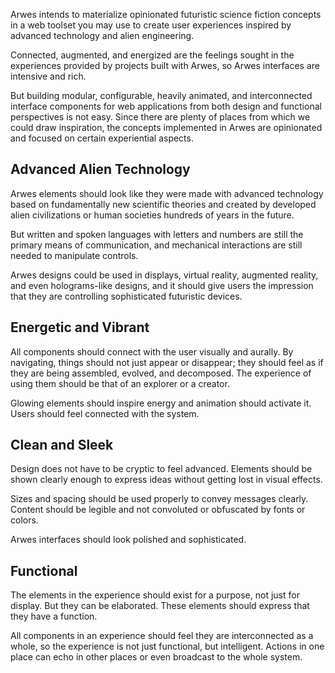 Arwes intends to materialize opinionated futuristic science fiction concepts
in a web toolset you may use to create user experiences inspired by advanced
technology and alien engineering.

Connected, augmented, and energized are the feelings sought in the experiences
provided by projects built with Arwes, so Arwes interfaces are intensive and rich.

But building modular, configurable, heavily animated, and interconnected interface
components for web applications from both design and functional perspectives
is not easy. Since there are plenty of places from which we could draw
inspiration, the concepts implemented in Arwes are opinionated and focused on
certain experiential aspects.

## Advanced Alien Technology

Arwes elements should look like they were made with advanced technology based on
fundamentally new scientific theories and created by developed alien civilizations
or human societies hundreds of years in the future.

But written and spoken languages with letters and numbers are still the primary
means of communication, and mechanical interactions are still needed to manipulate
controls.

Arwes designs could be used in displays, virtual reality, augmented reality, and
even holograms-like designs, and it should give users the impression that they
are controlling sophisticated futuristic devices.

## Energetic and Vibrant

All components should connect with the user visually and aurally. By navigating,
things should not just appear or disappear; they should feel as if they are being
assembled, evolved, and decomposed. The experience of using them should be that
of an explorer or a creator.

Glowing elements should inspire energy and animation should activate it. Users
should feel connected with the system.

## Clean and Sleek

Design does not have to be cryptic to feel advanced. Elements should be shown clearly
enough to express ideas without getting lost in visual effects.

Sizes and spacing should be used properly to convey messages clearly.
Content should be legible and not convoluted or obfuscated by fonts or colors.

Arwes interfaces should look polished and sophisticated.

## Functional

The elements in the experience should exist for a purpose, not just for display.
But they can be elaborated. These elements should express that they have a function.

All components in an experience should feel they are interconnected as a whole,
so the experience is not just functional, but intelligent. Actions in one place
can echo in other places or even broadcast to the whole system.
